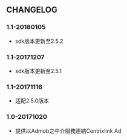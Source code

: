 ## CHANGELOG

### 1.1-20180105
* sdk版本更新至2.5.2

### 1.1-20171207
* sdk版本更新至2.5.1

### 1.1-20171116
* 适配2.5.0版本

### 1.0-20171020
* 提供以Admob之中介服務連結Centrixlink Ad


